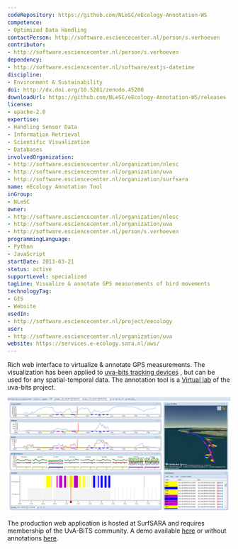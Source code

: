 ```yaml
---
codeRepository: https://github.com/NLeSC/eEcology-Annotation-WS
competence:
- Optimized Data Handling
contactPerson: http://software.esciencecenter.nl/person/s.verhoeven
contributor:
- http://software.esciencecenter.nl/person/s.verhoeven
dependency:
- http://software.esciencecenter.nl/software/extjs-datetime
discipline:
- Environment & Sustainability
doi: http://dx.doi.org/10.5281/zenodo.45200
downloadUrl: https://github.com/NLeSC/eEcology-Annotation-WS/releases
license:
- apache-2.0
expertise:
- Handling Sensor Data
- Information Retrieval
- Scientific Visualization
- Databases
involvedOrganization:
- http://software.esciencecenter.nl/organization/nlesc
- http://software.esciencecenter.nl/organization/uva
- http://software.esciencecenter.nl/organization/surfsara
name: eEcology Annotation Tool
inGroup:
- NLeSC
owner:
- http://software.esciencecenter.nl/organization/nlesc
- http://software.esciencecenter.nl/organization/uva
- http://software.esciencecenter.nl/person/s.verhoeven
programmingLanguage:
- Python
- JavaScript
startDate: 2013-03-21
status: active
supportLevel: specialized
tagLine: Visualize & annotate GPS measurements of bird movements
technologyTag:
- GIS
- Website
usedIn:
- http://software.esciencecenter.nl/project/eecology
user:
- http://software.esciencecenter.nl/organization/uva
website: https://services.e-ecology.sara.nl/aws/
---
```

Rich web interface to virtualize & annotate GPS measurements.
The visualization has been applied to [uva-bits tracking devices](http://www.uva-bits.nl/system) , but can be used for any spatial-temporal data.
The annotation tool is a [Virtual lab](http://uva-bits.nl/virtual-lab) of the uva-bits project.

![Screenshot of annotation application](https://github.com/NLeSC/eEcology-Annotation-UI/raw/master/resources/screenshot.png "Screenshot")

The production web application is hosted at SurfSARA and requires membership of the UvA-BiTS community.
A demo available [here](http://nlesc.github.io/eEcology-Annotation-UI/demo/demo.html) or without annotations [here](http://nlesc.github.io/eEcology-Annotation-UI/demo/demo-na.html).
